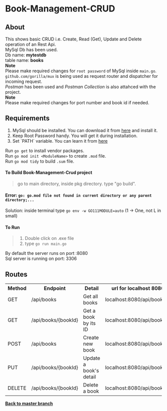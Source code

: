 # Book-Management-CRUD

## About
This shows basic CRUD i.e. Create, Read (Get), Update and Delete operation of an Rest Api.
<br>MySql Db has been used.
<br>Db name: **mytestdb**
<br>table name: **books**
<br>**Note**
<br>Please make required changes for `root password` of MySql inside `main.go`.
<br>`github.com/gorilla/mux` is being used as request router and dispatcher for incoming request.
<br>*Postman* has been used and *Postman Collection* is also attahced with the project.
<br>**Note**
<br>Please make required changes for port number and book id if needed.

## Requirements
<ol>
    <li>MySql should be installed. You can download it from <a href="https://dev.mysql.com/downloads/installer/">here</a> and install it.</li>
    <li>Keep Root Password handy. You will get it during installation.</li>
    <li>Set `PATH` variable. You can learn it from <a href="https://www.tutorialspoint.com/adding-mysql-to-windows-path">here</a></li>
</ol>

Run `go get` to install vendor packages.
<br>
Run `go mod init <ModuleName>` to create `.mod` file.
<br>
Run `go mod tidy` to build `.sum` file.
<br>
#### To Build Book-Management-Crud project
> go to main directory, inside pkg directory.
> type "go build".

#### Error: `go: go.mod file not found in current directory or any parent directory;...`
Solution: inside terminal type `go env -w GO111MODULE=auto` (1 -> One, not L in small)

#### To Run 
> 1. Double click on .exe file
> 2. type `go run main.go`

By default the server runs on port :8080
<br>Sql server is running on port: 3306

## Routes
<table>
    <tr>
        <th>Method</th>
        <th>Endpoint</th>
        <th>Detail</th>
        <th>url for localhost 8080</th>
    </tr>
    <tr>
        <td>GET</td>
        <td>/api/books</td>
        <td>Get all books</td>
        <td>localhost:8080/api/books</td>
    </tr>
    <tr>
        <td>GET</td>
        <td>/api/books/{bookId}</td>
        <td>Get a book by its ID</td>
        <td>localhost:8080/api/books/1</td>
    </tr>
    <tr>
        <td>POST</td>
        <td>/api/books</td>
        <td>Create new book</td>
        <td>localhost:8080/api/books</td>
    </tr>
    <tr>
        <td>PUT</td>
        <td>/api/books/{bookId}</td>
        <td>Update a book's detail</td>
        <td>localhost:8080/api/books/1</td>
    </tr>
    <tr>
        <td>DELETE</td>
        <td>/api/books/{bookId}</td>
        <td>Delete a book</td>
        <td>localhost:8080/api/books/1</td>
    </tr>
</table>

<a href="https://github.com/DattaAnupam/Go-Projects">**Back to master branch**</a>
